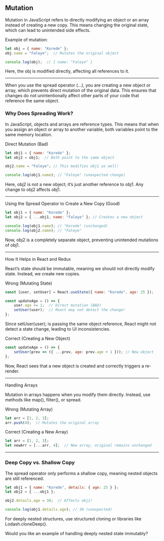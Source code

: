 ## Mutation

Mutation in JavaScript refers to directly modifying an object or an array instead of creating a new copy. This means changing the original state, which can lead to unintended side effects.

Example of mutation:

```js
let obj = { name: "Korede" };
obj.name = "Faleye";  // Mutates the original object

console.log(obj);  // { name: "Faleye" }
```

Here, the obj is modified directly, affecting all references to it.


---

When you use the spread operator (...), you are creating a new object or array, which prevents direct mutation of the original data. This ensures that changes do not unintentionally affect other parts of your code that reference the same object.

### Why Does Spreading Work?

In JavaScript, objects and arrays are reference types. This means that when you assign an object or array to another variable, both variables point to the same memory location.

Direct Mutation (Bad)

```js
let obj1 = { name: "Korede" };
let obj2 = obj1;  // Both point to the same object

obj2.name = "Faleye"; // This modifies obj1 as well!

console.log(obj1.name); // "Faleye" (unexpected change)
```

Here, obj2 is not a new object; it’s just another reference to obj1. Any change to obj2 affects obj1.

---

Using the Spread Operator to Create a New Copy (Good)

```js
let obj1 = { name: "Korede" };
let obj2 = { ...obj1, name: "Faleye" }; // Creates a new object

console.log(obj1.name); // "Korede" (unchanged)
console.log(obj2.name); // "Faleye"
```

Now, obj2 is a completely separate object, preventing unintended mutations of obj1.


---

How It Helps in React and Redux

React’s state should be immutable, meaning we should not directly modify state. Instead, we create new copies.

Wrong (Mutating State)

```js 
const [user, setUser] = React.useState({ name: "Korede", age: 25 });

const updateAge = () => {
    user.age += 1;  // Direct mutation (BAD)
    setUser(user);  // React may not detect the change!
};
```

Since setUser(user); is passing the same object reference, React might not detect a state change, leading to UI inconsistencies.

Correct (Creating a New Object)

```js
const updateAge = () => {
    setUser(prev => ({ ...prev, age: prev.age + 1 })); // New object
};
```

Now, React sees that a new object is created and correctly triggers a re-render.


---

Handling Arrays

Mutation in arrays happens when you modify them directly. Instead, use methods like map(), filter(), or spread.

Wrong (Mutating Array)

```js
let arr = [1, 2, 3];
arr.push(4);  // Mutates the original array
```

Correct (Creating a New Array)

```js
let arr = [1, 2, 3];
let newArr = [...arr, 4];  // New array, original remains unchanged
```

---

### Deep Copy vs. Shallow Copy

The spread operator only performs a shallow copy, meaning nested objects are still referenced.

```js
let obj1 = { name: "Korede", details: { age: 25 } };
let obj2 = { ...obj1 };

obj2.details.age = 30;  // Affects obj1!

console.log(obj1.details.age); // 30 (unexpected)
```

For deeply nested structures, use structured cloning or libraries like Lodash.cloneDeep().

Would you like an example of handling deeply nested state immutably?



